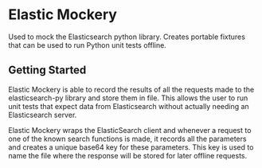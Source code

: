 # Elastic Mockery

Used to mock the Elasticsearch python library. Creates portable fixtures that can be used to run Python unit tests offline. 

## Getting Started

Elastic Mockery is able to record the results of all the requests made to the elasticsearch-py library and store them in file.
This allows the user to run unit tests that expect data from Elasticsearch without actually needing an Elasticsearch server.

Elastic Mockery wraps the ElasticSearch client and whenever a request to one of the known search functions is made, it records all the parameters and creates a unique base64 key for these parameters. This key is used to name the file where the response will be stored for later offline requests.
